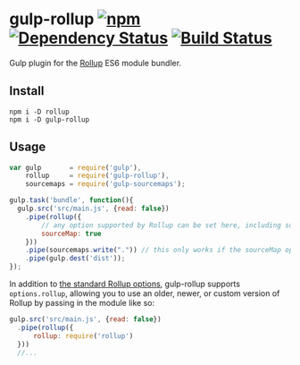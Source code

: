 # gulp-rollup [![npm][npm-image]][npm-url] [![Dependency Status][david-image]][david-url] [![Build Status][travis-image]][travis-url]

Gulp plugin for the [Rollup](https://www.npmjs.com/package/rollup) ES6 module bundler.

## Install

```
npm i -D rollup
npm i -D gulp-rollup
```

## Usage

``` js
var gulp       = require('gulp'),
    rollup     = require('gulp-rollup'),
    sourcemaps = require('gulp-sourcemaps');

gulp.task('bundle', function(){
  gulp.src('src/main.js', {read: false})
    .pipe(rollup({
        // any option supported by Rollup can be set here, including sourceMap
        sourceMap: true
    }))
    .pipe(sourcemaps.write(".")) // this only works if the sourceMap option is true
    .pipe(gulp.dest('dist'));
});
```

In addition to [the standard Rollup options](https://github.com/rollup/rollup/wiki/JavaScript-API),
gulp-rollup supports `options.rollup`, allowing you to use an older, newer, or
custom version of Rollup by passing in the module like so:

``` js
gulp.src('src/main.js', {read: false})
  .pipe(rollup({
      rollup: require('rollup')
  }))
  //...
```

[npm-url]: https://npmjs.org/package/gulp-rollup
[npm-image]: https://img.shields.io/npm/v/gulp-rollup.svg
[david-url]: https://david-dm.org/mcasimir/gulp-rollup
[david-image]: https://img.shields.io/david/mcasimir/gulp-rollup/master.svg
[travis-url]: https://travis-ci.org/mcasimir/gulp-rollup
[travis-image]: https://img.shields.io/travis/mcasimir/gulp-rollup/master.svg
